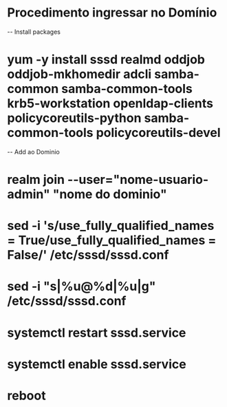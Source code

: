 # Procedimento ingressar no Domínio

-- Install packages

# yum -y install sssd realmd oddjob oddjob-mkhomedir adcli samba-common samba-common-tools krb5-workstation openldap-clients policycoreutils-python samba-common-tools policycoreutils-devel

-- Add ao Dominio

# realm join --user="nome-usuario-admin" "nome do dominio"

# sed -i 's/use_fully_qualified_names = True/use_fully_qualified_names = False/' /etc/sssd/sssd.conf

# sed -i "s|%u@%d|%u|g"  /etc/sssd/sssd.conf

# systemctl restart sssd.service

# systemctl enable sssd.service

# reboot
